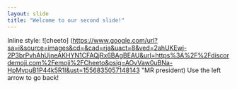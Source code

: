 ```yaml
---
layout: slide
title: "Welcome to our second slide!"
---
```

Inline style: ![cheeto] (https://www.google.com/url?sa=i&source=images&cd=&cad=rja&uact=8&ved=2ahUKEwj-2P3brPvhAhUjneAKHYN1CFAQjRx6BAgBEAU&url=https%3A%2F%2Fdiscordemoji.com%2Femoji%2FCheeto&psig=AOvVaw0uBNa-HpMvpuB1P44k5R1l&ust=1556835057148143 "MR president)
Use the left arrow to go back!
